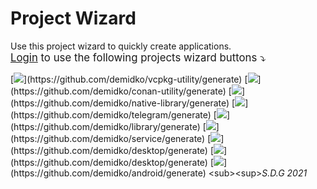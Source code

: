 # Project Wizard

Use this project wizard to quickly create applications.  
<span style="font-size:larger;">[Login](https://github.com/login) to use the following projects wizard buttons ⤵️ </span>

[![](https://img.shields.io/badge/utility%20(C++,%20VCPKG,%20CMake)-003E54?style=for-the-badge&logo=cplusplus)](https://github.com/demidko/vcpkg-utility/generate)  
[![](https://img.shields.io/badge/utility%20(C++,%20Conan,%20CMake)-003E54?style=for-the-badge&logo=cplusplus)](https://github.com/demidko/conan-utility/generate)  
[![](https://img.shields.io/badge/library%20(C++,%20Conan,%20CMake)-003E54?style=for-the-badge&logo=cplusplus)](https://github.com/demidko/native-library/generate)  
[![](https://img.shields.io/badge/telegram%20Bot%20(Kotlin,%20Gradle)-blue?style=for-the-badge&logo=telegram)](https://github.com/demidko/telegram/generate)  
[![](https://img.shields.io/badge/library%20(Kotlin,%20Gradle,%20Maven)-EA7100?style=for-the-badge&logo=java)](https://github.com/demidko/library/generate)  
[![](https://img.shields.io/badge/microservice%20(Kotlin,%20Ktor,%20Gradle)-EA7100?style=for-the-badge&logo=java)](https://github.com/demidko/service/generate)  
[![](https://img.shields.io/badge/web%20application%20(Kotlin,%20KWeb,%20Gradle)-blueviolet?style=for-the-badge&logo=kotlin&logoColor=violet)](https://github.com/demidko/desktop/generate)  
[![](https://img.shields.io/badge/desktop%20application%20(Kotlin,%20Jetpack,%20Gradle)-darkblue?style=for-the-badge&logo=kotlin)](https://github.com/demidko/desktop/generate)  
[![](https://img.shields.io/badge/android%20application%20(Kotlin,%20Jetpack,%20Gradle)-darkgreen?style=for-the-badge&logo=android)](https://github.com/demidko/android/generate)  
<sub><sup>_S.D.G 2021_</sup></sub>
